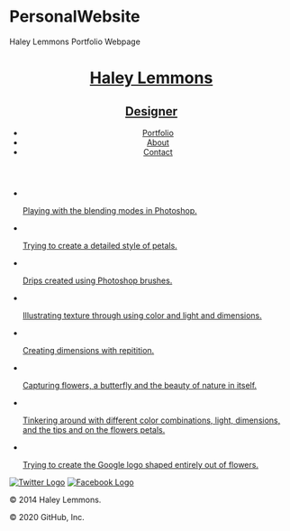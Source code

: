 # PersonalWebsite
Haley Lemmons Portfolio Webpage
<!DOCTYPE html>
  <html>
    <head>
    <meta charset="utf-8">
      <title>Haley Lemmons|Designer</title>
      <link rel="stylesheet" href="css/normalize.css">
      <link href="https://fonts.googleapis.com/css?family=Changa+One|Open+Sans:400italic,700italic,400,700,800' rel='stylesheet' type='text/css'>
<link rel="stylesheet" href="css/main.css"><link rel="stylesheset" href="css/responsive.css"><meta name="viewport" content="width=device-width, initial-scale="1.0"></head><body><header><a href="index.html" id="logo"><h1>Haley Lemmons</h1><h2>Designer</h2></a><nav><ul><li><a href="index.html" class="selected">Portfolio</a></li><li><a href="about.html">About</a></li><li><a href="contact.html">Contact</a></li></ul></nav></header><div id="wrapper"><section><ul id="gallery"><li><a href="img2/flowers-02.jpg"><img src="img2/flowers-02.jpg" alt=""><p>Playing with the blending modes in Photoshop.</p></a></li><li><a href="img2/flowers-04.jpg"><img src="img2/flowers-04.jpg" alt=""><p>Trying to create a detailed style of petals.</p></a></li><li><a href= "img2/flowers-05.jpg"><img src="img2/flowers-05.jpg" alt=""><p>Drips created using Photoshop brushes.</p></a></li><li><a href="img2/flowers-09.jpg"><img src="img2/flowers-09.jpg" alt=""><p>Illustrating texture through using color and light and dimensions.
    </p></a></li><li><a href="img2/flowers-06.jpg"><img src="img2/flowers-06.jpg" alt=""><p>Creating dimensions with repitition.</p></a></li><li><a href="img2/flowers&butterfly.jpg"><img src="img2/flowers&butterfly.jpg" alt="">
<p>Capturing flowers, a butterfly and the beauty of nature in itself.</p></a></li><li><a href="img2/flowers-07.jpg"> 
<img src="img2/flowers-07.jpg" alt=""><p>Tinkering around with different color combinations, light, dimensions, and the tips and on the flowers petals.</p></a></li><li><a href="img2/flowers stenciled in Google.jpg"><img src="img2/flowers stenciled in Google.jpg" alt=""><p>Trying to create the Google logo shaped entirely out of flowers.</p></a></li></ul>
</section><footer><a href="http://twitter.com/lemmonsayana"><img src="img2/twitter-wrap.png" alt="Twitter Logo"></a>
<a href="http://facebook.com/haley.lemmons.3"><img src="img2/facebook-wrap.png" alt="Facebook Logo"></a><p>&copy; 2014 Haley Lemmons.</p></footer></body></html>
  
© 2020 GitHub, Inc.
